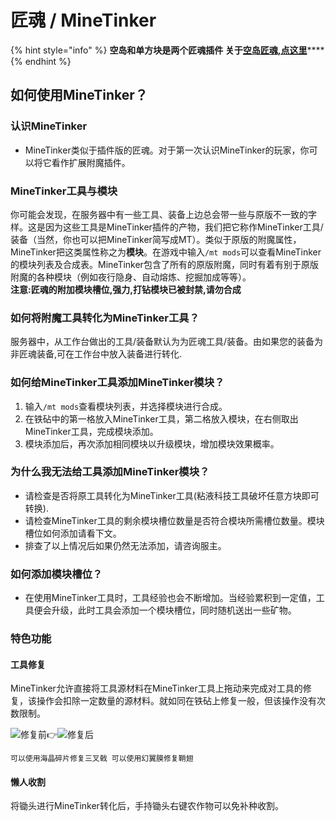 # 匠魂 / MineTinker

{% hint style="info" %}
**空岛和单方块是两个匠魂插件 关于**[**空岛匠魂,点这里**](https://doc.skycraft.cn/v/kd/slimetinker)\*\*\*\*
{% endhint %}

## 如何使用MineTinker？

### 认识MineTinker

* MineTinker类似于插件版的匠魂。对于第一次认识MineTinker的玩家，你可以将它看作扩展附魔插件。

### MineTinker工具与模块

你可能会发现，在服务器中有一些工具、装备上边总会带一些与原版不一致的字样。这是因为这些工具是MineTinker插件的产物，我们把它称作MineTinker工具/装备（当然，你也可以把MineTinker简写成MT）。类似于原版的附魔属性，MineTinker把这类属性称之为**模块**。在游戏中输入`/mt mods`可以查看MineTinker的模块列表及合成表。MineTinker包含了所有的原版附魔，同时有着有别于原版附魔的各种模块（例如夜行隐身、自动熔炼、挖掘加成等等）。  
**注意:匠魂的附加模块槽位,强力,打钻模块已被封禁,请勿合成**

### 如何将附魔工具转化为MineTinker工具？

服务器中，从工作台做出的工具/装备默认为为匠魂工具/装备。由如果您的装备为非匠魂装备,可在工作台中放入装备进行转化.

### 如何给MineTinker工具添加MineTinker模块？

1. 输入`/mt mods`查看模块列表，并选择模块进行合成。
2. 在铁砧中的第一格放入MineTinker工具，第二格放入模块，在右侧取出MineTinker工具，完成模块添加。
3. 模块添加后，再次添加相同模块以升级模块，增加模块效果概率。

### 为什么我无法给工具添加MineTinker模块？

* 请检查是否将原工具转化为MineTinker工具\(粘液科技工具破坏任意方块即可转换\).
* 请检查MineTinker工具的剩余模块槽位数量是否符合模块所需槽位数量。模块槽位如何添加请看下文。
* 排查了以上情况后如果仍然无法添加，请咨询服主。

### 如何添加模块槽位？

* 在使用MineTinker工具时，工具经验也会不断增加。当经验累积到一定值，工具便会升级，此时工具会添加一个模块槽位，同时随机送出一些矿物。

### 特色功能

#### 工具修复

MineTinker允许直接将工具源材料在MineTinker工具上拖动来完成对工具的修复，该操作会扣除一定数量的源材料。就如同在铁砧上修复一般，但该操作没有次数限制。

![&#x4FEE;&#x590D;&#x524D;](https://i.loli.net/2020/05/04/DQ2yi3VEmNd6k8x.png)👉![&#x4FEE;&#x590D;&#x540E;](https://i.loli.net/2020/05/04/DSh24P8kGfeIQEZ.png)

`可以使用海晶碎片修复三叉戟 可以使用幻翼膜修复鞘翅`

#### 懒人收割

将锄头进行MineTinker转化后，手持锄头右键农作物可以免补种收割。

